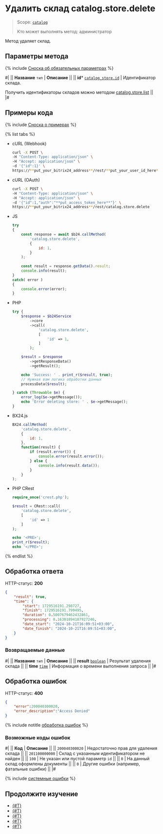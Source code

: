 # Удалить склад catalog.store.delete

> Scope: [`catalog`](../../scopes/permissions.md)
>
> Кто может выполнять метод: администратор

Метод удаляет склад.

## Параметры метода

{% include [Сноска об обязательных параметрах](../../../_includes/required.md) %}

#|
|| **Название**
`тип` | **Описание** ||
|| **id***
[`catalog_store.id`](../data-types.md#catalog_store) | Идентификатор склада.

Получить идентификаторы складов можно методом [catalog.store.list](./catalog-store-list.md) ||
|#

## Примеры кода

{% include [Сноска о примерах](../../../_includes/examples.md) %}

{% list tabs %}

- cURL (Webhook)

    ```bash
    curl -X POST \
    -H "Content-Type: application/json" \
    -H "Accept: application/json" \
    -d '{"id":1}' \
    https://**put_your_bitrix24_address**/rest/**put_your_user_id_here**/**put_your_webbhook_here**/catalog.store.delete
    ```

- cURL (OAuth)

    ```bash
    curl -X POST \
    -H "Content-Type: application/json" \
    -H "Accept: application/json" \
    -d '{"id":1,"auth":"**put_access_token_here**"}' \
    https://**put_your_bitrix24_address**/rest/catalog.store.delete
    ```

- JS


    ```js
    try
    {
    	const response = await $b24.callMethod(
    		'catalog.store.delete',
    		{
    			id: 1,
    		}
    	);
    	
    	const result = response.getData().result;
    	console.info(result);
    }
    catch( error )
    {
    	console.error(error);
    }
    ```

- PHP


    ```php
    try {
        $response = $b24Service
            ->core
            ->call(
                'catalog.store.delete',
                [
                    'id' => 1,
                ]
            );
    
        $result = $response
            ->getResponseData()
            ->getResult();
    
        echo 'Success: ' . print_r($result, true);
        // Нужная вам логика обработки данных
        processData($result);
    
    } catch (Throwable $e) {
        error_log($e->getMessage());
        echo 'Error deleting store: ' . $e->getMessage();
    }
    ```

- BX24.js

    ```js
    BX24.callMethod(
        'catalog.store.delete',
        {
            id: 1,
        },
        function(result) {
            if (result.error()) {
                console.error(result.error());
            } else {
                console.info(result.data());
            }
        }
    );
    ```

- PHP CRest

    ```php
    require_once('crest.php');

    $result = CRest::call(
        'catalog.store.delete',
        [
            'id' => 1
        ]
    );

    echo '<PRE>';
    print_r($result);
    echo '</PRE>';
    ```

{% endlist %}

## Обработка ответа

HTTP-статус: **200**

```json
{
    "result": true,
    "time": {
        "start": 1729516191.298727,
        "finish": 1729516191.799495,
        "duration": 0.5007679462432861,
        "processing": 0.16301894187927246,
        "date_start": "2024-10-21T16:09:51+03:00",
        "date_finish": "2024-10-21T16:09:51+03:00",
    }
}
```

### Возвращаемые данные

#|
|| **Название**
`тип` | **Описание** ||
|| **result**
[`boolean`](../../data-types.md) | Результат удаления склада ||
|| **time**
[`time`](../../data-types.md#time) | Информация о времени выполнения запроса ||
|#

## Обработка ошибок

HTTP-статус: **400**

```json
{	
    "error":200040300020,
    "error_description":"Access Denied"
}
```

{% include notitle [обработка ошибок](../../../_includes/error-info.md) %}

### Возможные коды ошибок

#|
|| **Код** | **Описание** ||
|| `200040300020` | Недостаточно прав для удаления склада ||
|| `201100000000` | Склад с указанным идентификатором не найден ||
|| `100` | Не указан или пустой параметр `id` ||
|| `0` | На данный склад оформлены документы || 
|| `0` | Другие ошибки (например, фатальные ошибки) || 
|#

{% include [системные ошибки](../../../_includes/system-errors.md) %}

## Продолжите изучение 

- [{#T}](./catalog-store-add.md)
- [{#T}](./catalog-store-update.md)
- [{#T}](./catalog-store-get.md)
- [{#T}](./catalog-store-list.md)
- [{#T}](./catalog-store-get-fields.md)

